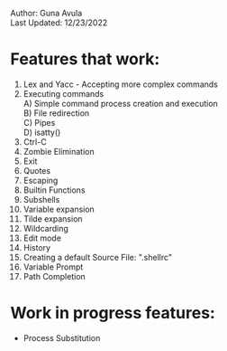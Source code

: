 Author: Guna Avula <br />
Last Updated: 12/23/2022 <br />

# Features that work:
  1) Lex and Yacc - Accepting more complex commands <br />
  2) Executing commands <br />
    A) Simple command process creation and execution <br />
    B) File redirection <br />
    C) Pipes <br />
    D) isatty() <br />
  3) Ctrl-C <br />
  4) Zombie Elimination <br />
  5) Exit <br />
  6) Quotes <br />
  7) Escaping <br />
  8) Builtin Functions <br />
  9) Subshells <br />
  10) Variable expansion <br />
  11) Tilde expansion <br />
  12) Wildcarding <br />
  13) Edit mode <br />
  14) History <br />
  15) Creating a default Source File: ".shellrc" <br />
  16) Variable Prompt <br />
  17) Path Completion <br />

# Work in progress features:
  * Process Substitution
